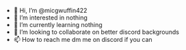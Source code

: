 - 👋 Hi, I’m @micgwuffin422
- 👀 I’m interested in nothing
- 🌱 I’m currently learning nothing
- 💞️ I’m looking to collaborate on better discord backgrounds 
- 📫 How to reach me dm me on discord if you can

<!---
micgwuffin422/micgwuffin422 is a ✨ special ✨ repository because its `README.md` (this file) appears on your GitHub profile.
You can click the Preview link to take a look at your changes.
--->
